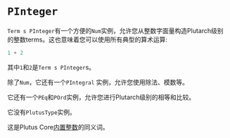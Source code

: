 # `PInteger`

`Term s PInteger`有一个方便的`Num`实例，允许您从整数字面量构造Plutarch级别的整数terms。这也意味着您可以使用所有典型的算术运算:

```haskell
1 + 2
```

其中`1`和`2`是`Term s PInteger`s。

除了`Num`，它还有一个`PIntegral` 实例，允许您使用除法、模数等。

它还有一个`PEq`和`POrd`实例，允许您进行Plutarch级别的相等和比较。

它没有`PlutusType`实例。

这是Plutus Core[内置整数](https://playground.plutus.iohkdev.io/doc/haddock/plutus-tx/html/PlutusTx-Builtins.html#t:Integer)的同义词。